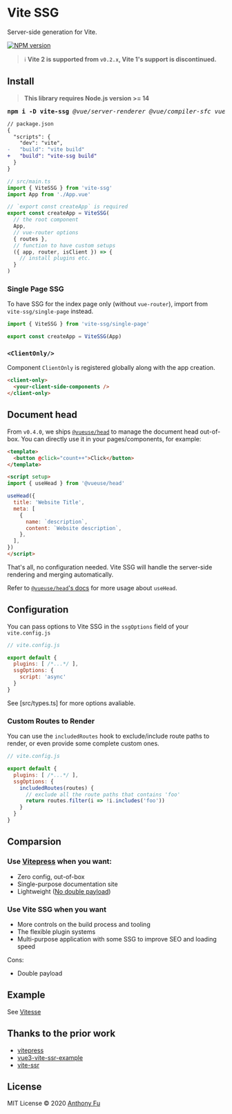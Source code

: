 # Vite SSG

Server-side generation for Vite.

[![NPM version](https://img.shields.io/npm/v/vite-ssg?color=a1b858)](https://www.npmjs.com/package/vite-ssg)

> ℹ️ **Vite 2 is supported from `v0.2.x`, Vite 1's support is discontinued.**

## Install

> **This library requires Node.js version >= 14**

<pre>
<b>npm i -D vite-ssg</b> <em>@vue/server-renderer @vue/compiler-sfc vue-router@next @vueuse/head</em>
</pre>

```diff
// package.json
{
  "scripts": {
    "dev": "vite",
-   "build": "vite build"
+   "build": "vite-ssg build"
  }
}
```

```ts
// src/main.ts
import { ViteSSG } from 'vite-ssg'
import App from './App.vue'

// `export const createApp` is required
export const createApp = ViteSSG(
  // the root component
  App,
  // vue-router options
  { routes },
  // function to have custom setups
  ({ app, router, isClient }) => {
    // install plugins etc.
  }
)
```

### Single Page SSG

To have SSG for the index page only (without `vue-router`), import from `vite-ssg/single-page` instead.

```ts
import { ViteSSG } from 'vite-ssg/single-page'

export const createApp = ViteSSG(App)
```

### `<ClientOnly/>`

Component `ClientOnly` is registered globally along with the app creation.

```html
<client-only>
  <your-client-side-components />
</client-only>
```

## Document head

From `v0.4.0`, we ships [`@vueuse/head`](https://github.com/vueuse/head) to manage the document head out-of-box. You can directly use it in your pages/components, for example:

```html
<template>
  <button @click="count++">Click</button>
</template>

<script setup>
import { useHead } from '@vueuse/head'

useHead({
  title: 'Website Title',
  meta: [
    {
      name: `description`,
      content: `Website description`,
    },
  ],
})
</script>
```

That's all, no configuration needed. Vite SSG will handle the server-side rendering and merging automatically.

Refer to [`@vueuse/head`'s docs](https://github.com/vueuse/head) for more usage about `useHead`.

## Configuration 

You can pass options to Vite SSG in the `ssgOptions` field of your `vite.config.js`

```js
// vite.config.js

export default {
  plugins: [ /*...*/ ],
  ssgOptions: {
    script: 'async'
  }
}
```

See [src/types.ts] for more options avaliable.

### Custom Routes to Render

You can use the `includedRoutes` hook to exclude/include route paths to render, or even provide some complete custom ones.

```js
// vite.config.js

export default {
  plugins: [ /*...*/ ],
  ssgOptions: {
    includedRoutes(routes) {
      // exclude all the route paths that contains 'foo'
      return routes.filter(i => !i.includes('foo'))
    }
  }
}
```

## Comparsion

### Use [Vitepress](https://github.com/vuejs/vitepress) when you want:

- Zero config, out-of-box
- Single-purpose documentation site
- Lightweight ([No double payload](https://twitter.com/youyuxi/status/1274834280091389955))

### Use Vite SSG when you want

- More controls on the build process and tooling
- The flexible plugin systems
- Multi-purpose application with some SSG to improve SEO and loading speed

Cons:

- Double payload

## Example

See [Vitesse](https://github.com/antfu/vitesse)

## Thanks to the prior work

- [vitepress](https://github.com/vuejs/vitepress/tree/master/src/node/build)
- [vue3-vite-ssr-example](https://github.com/tbgse/vue3-vite-ssr-example)
- [vite-ssr](https://github.com/frandiox/vite-ssr)

## License

MIT License © 2020 [Anthony Fu](https://github.com/antfu)
